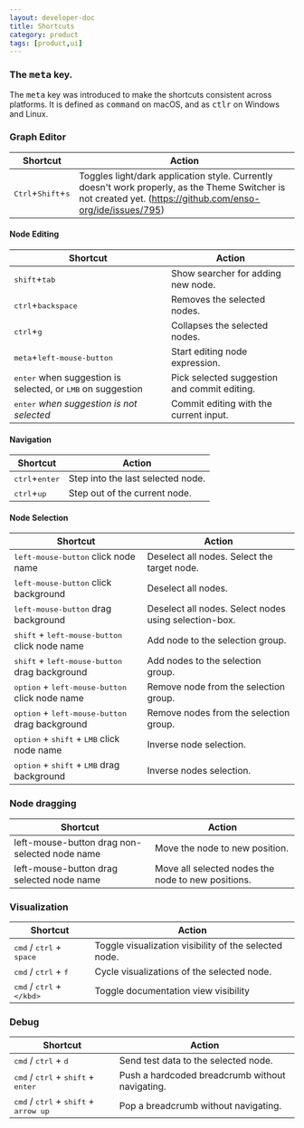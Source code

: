 ```yaml
---
layout: developer-doc
title: Shortcuts
category: product
tags: [product,ui]
---
```


### The <kbd>meta</kbd> key.
The <kbd>meta</kbd> key was introduced to make the shortcuts consistent across platforms. It is defined as <kbd>command</kbd> on macOS, and as <kbd>ctlr</kbd> on Windows and Linux.

### Graph Editor
| Shortcut | Action |
| -------- | ------ |
| <kbd>Ctrl</kbd>+<kbd>Shift</kbd>+<kbd>s</kbd> | Toggles light/dark application style. Currently doesn't work properly, as the Theme Switcher is not created yet. (https://github.com/enso-org/ide/issues/795)|

#### Node Editing
| Shortcut | Action |
| -------- | ------ |
| <kbd>shift</kbd>+<kbd>tab</kbd> | Show searcher for adding new node. |
| <kbd>ctrl</kbd>+<kbd>backspace</kbd> | Removes the selected nodes. |
| <kbd>ctrl</kbd>+<kbd>g</kbd> | Collapses the selected nodes. |
| <kbd>meta</kbd>+<kbd>left-mouse-button</kbd> | Start editing node expression. |
| <kbd>enter</kbd> when suggestion is selected, or <kbd>LMB</kbd> on suggestion | Pick selected suggestion and commit editing. |
| <kbd>enter</kbd> *when suggestion is not selected* | Commit editing with the current input. |

#### Navigation

| Shortcut | Action |
| -------- | ------ |
| <kbd>ctrl</kbd>+<kbd>enter</kbd> | Step into the last selected node.
| <kbd>ctrl</kbd>+<kbd>up</kbd> | Step out of the current node.


#### Node Selection

| Shortcut | Action |
| --- | --- |
| <kbd>left-mouse-button</kbd> click node name                          | Deselect all nodes. Select the target node. |
| <kbd>left-mouse-button</kbd> click background                         | Deselect all nodes. |
| <kbd>left-mouse-button</kbd> drag background                          | Deselect all nodes. Select nodes using selection-box. |
| <kbd>shift</kbd> + <kbd>left-mouse-button</kbd> click node name       | Add node to the selection group. |
| <kbd>shift</kbd> + <kbd>left-mouse-button</kbd> drag background       | Add nodes to the selection group. |
| <kbd>option</kbd> + <kbd>left-mouse-button</kbd> click node name      | Remove node from the selection group. |
| <kbd>option</kbd> + <kbd>left-mouse-button</kbd> drag background      | Remove nodes from the selection group. |
| <kbd>option</kbd> + <kbd>shift</kbd> + <kbd>LMB</kbd> click node name | Inverse node selection. |
| <kbd>option</kbd> + <kbd>shift</kbd> + <kbd>LMB</kbd> drag background | Inverse nodes selection. |



### Node dragging

| Shortcut | Action |
| -------- | ------ |
| left-mouse-button drag non-selected node name | Move the node to new position. |
| left-mouse-button drag selected node name     | Move all selected nodes the node to new positions. |



### Visualization

| Shortcut | Action |
| -------- | ------ |
| <kbd>cmd</kbd> / <kbd>ctrl</kbd> + <kbd>space</kbd> | Toggle visualization visibility of the selected node. |
| <kbd>cmd</kbd> / <kbd>ctrl</kbd> + <kbd>f</kbd>     | Cycle visualizations of the selected node. |
| <kbd>cmd</kbd> / <kbd>ctrl</kbd> + <kbd>\</kbd>     | Toggle documentation view visibility |

### Debug
| Shortcut | Action |
| -------- | ------ |
| <kbd>cmd</kbd> / <kbd>ctrl</kbd> + <kbd>d</kbd>     | Send test data to the selected node. |
| <kbd>cmd</kbd> / <kbd>ctrl</kbd> + <kbd>shift</kbd> + <kbd>enter</kbd> | Push a hardcoded breadcrumb without navigating. |
| <kbd>cmd</kbd> / <kbd>ctrl</kbd> + <kbd>shift</kbd> + <kbd>arrow up</kbd> | Pop a breadcrumb without navigating. |
